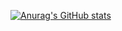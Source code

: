 [![Anurag's GitHub stats](https://github-readme-stats.vercel.app/api?username=Hichoow)](https://github.com/anuraghazra/github-readme-stats)
